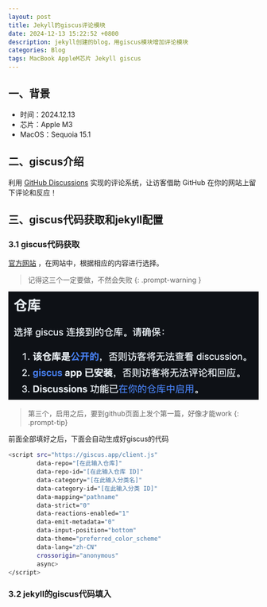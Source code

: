 ```yaml
---
layout: post
title: Jekyll的giscus评论模块
date: 2024-12-13 15:22:52 +0800
description: jekyll创建的blog，用giscus模块增加评论模块
categories: Blog
tags: MacBook AppleM芯片 Jekyll giscus
---
```


## 一、背景

- 时间：2024.12.13
- 芯片：Apple M3
- MacOS：Sequoia 15.1



## 二、giscus介绍

利用 [GitHub Discussions](https://docs.github.com/en/discussions) 实现的评论系统，让访客借助 GitHub 在你的网站上留下评论和反应！





## 三、giscus代码获取和jekyll配置

### 3.1 giscus代码获取

[官方网站](https://giscus.app/zh-TW) ，在网站中，根据相应的内容进行选择。

> 记得这三个一定要做，不然会失败
 {: .prompt-warning }

![image-20241213153510742](/assets/img/3.png)



> 第三个，启用之后，要到github页面上发个第一篇，好像才能work
>{: .prompt-tip}

前面全部填好之后，下面会自动生成好giscus的代码

```bash
<script src="https://giscus.app/client.js"
        data-repo="[在此输入仓库]"
        data-repo-id="[在此输入仓库 ID]"
        data-category="[在此输入分类名]"
        data-category-id="[在此输入分类 ID]"
        data-mapping="pathname"
        data-strict="0"
        data-reactions-enabled="1"
        data-emit-metadata="0"
        data-input-position="bottom"
        data-theme="preferred_color_scheme"
        data-lang="zh-CN"
        crossorigin="anonymous"
        async>
</script>
```



### 3.2 jekyll的giscus代码填入







 















